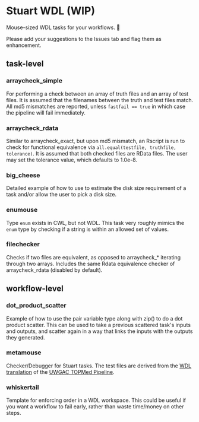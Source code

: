 # Stuart WDL (WIP)
Mouse-sized WDL tasks for your workflows. 🐁

Please add your suggestions to the Issues tab and flag them as enhancement.

## task-level

### arraycheck_simple
For performing a check between an array of truth files and an array of test files. It is assumed that the filenames between the truth and test files match. All md5 mismatches are reported, unless `fastfail == true` in which case the pipeline will fail immediately.

### arraycheck_rdata
Similar to arraycheck_exact, but upon md5 mismatch, an Rscript is run to check for functional equivalence via `all.equal(testfile, truthfile, tolerance)`. It is assumed that both checked files are RData files. The user may set the tolerance value, which defaults to 1.0e-8.

### big_cheese
Detailed example of how to use to estimate the disk size requirement of a task and/or allow the user to pick a disk size.

### enumouse
Type `enum` exists in CWL, but not WDL. This task very roughly mimics the `enum` type by checking if a string is within an allowed set of values.

### filechecker
Checks if two files are equivalent, as opposed to arraycheck_* iterating through two arrays. Includes the same Rdata equivalence checker of arraycheck_rdata (disabled by default).

## workflow-level

### dot_product_scatter
Example of how to use the pair variable type along with zip() to do a dot product scatter. This can be used to take a previous scattered task's inputs and outputs, and scatter again in a way that links the inputs with the outputs they generated.

### metamouse
Checker/Debugger for Stuart tasks. The test files are derived from the [WDL translation](https://github.com/DataBiosphere/analysis_pipeline_WDL) of the [UWGAC TOPMed Pipeline](https://github.com/UW-GAC/analysis_pipeline).

### whiskertail
Template for enforcing order in a WDL workspace. This could be useful if you want a workflow to fail early, rather than waste time/money on other steps.
